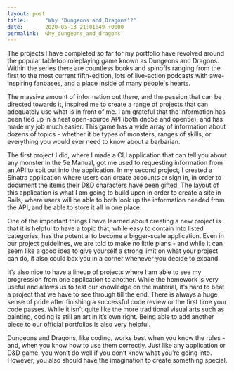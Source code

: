 ```yaml
---
layout: post
title:      "Why 'Dungeons and Dragons'?"
date:       2020-05-13 21:01:49 +0000
permalink:  why_dungeons_and_dragons
---
```



The projects I have completed so far for my portfolio have revolved around the popular tabletop roleplaying game known as Dungeons and Dragons. Within the series there are countless books and spinoffs ranging from the first to the most current fifth-edition, lots of live-action podcasts with awe-inspiring fanbases, and a place inside of many people's hearts.

The massive amount of information out there, and the passion that can be directed towards it, inspired me to create a range of projects that can adequately use what is in front of me. I am grateful that the information has been tied up in a neat open-source API (both dnd5e and open5e), and has made my job much easier. This game has a wide array of information about dozens of topics - whether it be types of monsters, ranges of skills, or everything you would ever need to know about a barbarian. 

The first project I did, where I made a CLI application that can tell you about any monster in the 5e Manual, got me used to requesting information from an API to spit out into the application. In my second project, I created a Sinatra application where users can create accounts or sign in, in order to document the items their D&D characters have been gifted. The layout of this application is what I am going to build upon in order to create a site in Rails, where users will be able to both look up the information needed from the API, and be able to store it all in one place.

One of the important things I have learned about creating a new project is that it is helpful to have a topic that, while easy to contain into listed categories, has the potential to become a bigger-scale application. Even in our project guidelines, we are told to make no little plans - and while it can seem like a good idea to give yourself a strong limit on what your project can do, it also could box you in a corner whenever you decide to expand.

It’s also nice to have a lineup of projects where I am able to see my progression from one application to another. While the homework is very useful and allows us to test our knowledge on the material, it’s hard to beat a project that we have to see through till the end. There is always a huge sense of pride after finishing a successful code review or the first time your code passes. While it isn’t quite like the more traditional visual arts such as painting, coding is still an art in it’s own right. Being able to add another piece to our official portfolios is also very helpful.

Dungeons and Dragons, like coding, works best when you know the rules - and, when you know how to use them correctly. Just like any application or D&D game, you won’t do well if you don’t know what you’re going into. However, you also should have the imagination to create something special.


